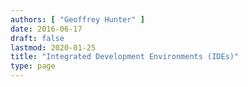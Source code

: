 ```yaml
---
authors: [ "Geoffrey Hunter" ]
date: 2016-06-17
draft: false
lastmod: 2020-01-25
title: "Integrated Development Environments (IDEs)"
type: page
---
```

